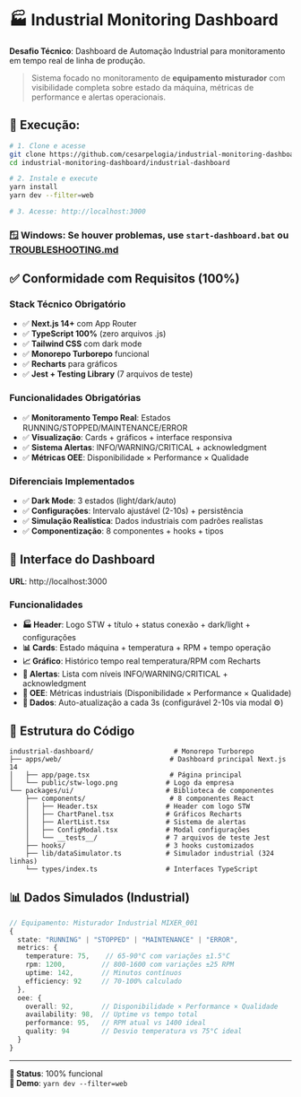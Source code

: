 # 🏭 Industrial Monitoring Dashboard

**Desafio Técnico**: Dashboard de Automação Industrial para monitoramento em tempo real de linha de produção.

> Sistema focado no monitoramento de **equipamento misturador** com visibilidade completa sobre estado da máquina, métricas de performance e alertas operacionais.

## 🚀 Execução:

```bash
# 1. Clone e acesse
git clone https://github.com/cesarpelogia/industrial-monitoring-dashboard.git
cd industrial-monitoring-dashboard/industrial-dashboard

# 2. Instale e execute
yarn install
yarn dev --filter=web

# 3. Acesse: http://localhost:3000
```

### 🪟 **Windows**: Se houver problemas, use `start-dashboard.bat` ou [TROUBLESHOOTING.md](./TROUBLESHOOTING.md)

## ✅ Conformidade com Requisitos (100%)

### Stack Técnico Obrigatório
- ✅ **Next.js 14+** com App Router
- ✅ **TypeScript 100%** (zero arquivos .js)
- ✅ **Tailwind CSS** com dark mode
- ✅ **Monorepo Turborepo** funcional
- ✅ **Recharts** para gráficos
- ✅ **Jest + Testing Library** (7 arquivos de teste)

### Funcionalidades Obrigatórias
- ✅ **Monitoramento Tempo Real**: Estados RUNNING/STOPPED/MAINTENANCE/ERROR
- ✅ **Visualização**: Cards + gráficos + interface responsiva
- ✅ **Sistema Alertas**: INFO/WARNING/CRITICAL + acknowledgment
- ✅ **Métricas OEE**: Disponibilidade × Performance × Qualidade

### Diferenciais Implementados
- ✅ **Dark Mode**: 3 estados (light/dark/auto)
- ✅ **Configurações**: Intervalo ajustável (2-10s) + persistência
- ✅ **Simulação Realística**: Dados industriais com padrões realistas
- ✅ **Componentização**: 8 componentes + hooks + tipos

## 🎯 Interface do Dashboard

**URL**: http://localhost:3000

### Funcionalidades
- **🏭 Header**: Logo STW + título + status conexão + dark/light + configurações
- **📊 Cards**: Estado máquina + temperatura + RPM + tempo operação  
- **📈 Gráfico**: Histórico tempo real temperatura/RPM com Recharts
- **🚨 Alertas**: Lista com níveis INFO/WARNING/CRITICAL + acknowledgment
- **📐 OEE**: Métricas industriais (Disponibilidade × Performance × Qualidade)
- **🔄 Dados**: Auto-atualização a cada 3s (configurável 2-10s via modal ⚙️)

## 📁 Estrutura do Código

```
industrial-dashboard/                    # Monorepo Turborepo
├── apps/web/                           # Dashboard principal Next.js 14
│   ├── app/page.tsx                    # Página principal
│   └── public/stw-logo.png            # Logo da empresa
└── packages/ui/                       # Biblioteca de componentes
    ├── components/                     # 8 componentes React
    │   ├── Header.tsx                 # Header com logo STW
    │   ├── ChartPanel.tsx             # Gráficos Recharts
    │   ├── AlertList.tsx              # Sistema de alertas
    │   ├── ConfigModal.tsx            # Modal configurações
    │   └── __tests__/                 # 7 arquivos de teste Jest
    ├── hooks/                         # 3 hooks customizados
    ├── lib/dataSimulator.ts           # Simulador industrial (324 linhas)
    └── types/index.ts                 # Interfaces TypeScript
```

## 📊 Dados Simulados (Industrial)

```typescript
// Equipamento: Misturador Industrial MIXER_001
{
  state: "RUNNING" | "STOPPED" | "MAINTENANCE" | "ERROR",
  metrics: {
    temperature: 75,    // 65-90°C com variações ±1.5°C
    rpm: 1200,         // 800-1600 com variações ±25 RPM  
    uptime: 142,       // Minutos contínuos
    efficiency: 92     // 70-100% calculado
  },
  oee: {
    overall: 92,       // Disponibilidade × Performance × Qualidade
    availability: 98,  // Uptime vs tempo total
    performance: 95,   // RPM atual vs 1400 ideal
    quality: 94        // Desvio temperatura vs 75°C ideal
  }
}
```

---

**🎯 Status**: 100% funcional  
**🚀 Demo**: `yarn dev --filter=web`
